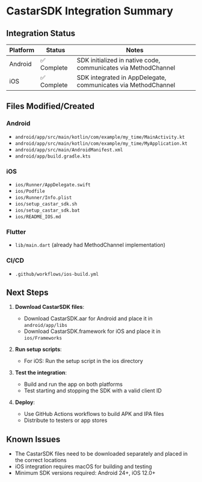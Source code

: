 # CastarSDK Integration Summary

## Integration Status

| Platform | Status | Notes |
|----------|--------|-------|
| Android  | ✅ Complete | SDK initialized in native code, communicates via MethodChannel |
| iOS      | ✅ Complete | SDK integrated in AppDelegate, communicates via MethodChannel |

## Files Modified/Created

### Android
- `android/app/src/main/kotlin/com/example/my_time/MainActivity.kt`
- `android/app/src/main/kotlin/com/example/my_time/MyApplication.kt`
- `android/app/src/main/AndroidManifest.xml`
- `android/app/build.gradle.kts`

### iOS
- `ios/Runner/AppDelegate.swift`
- `ios/Podfile`
- `ios/Runner/Info.plist`
- `ios/setup_castar_sdk.sh`
- `ios/setup_castar_sdk.bat`
- `ios/README_IOS.md`

### Flutter
- `lib/main.dart` (already had MethodChannel implementation)

### CI/CD
- `.github/workflows/ios-build.yml`

## Next Steps

1. **Download CastarSDK files**:
   - Download CastarSDK.aar for Android and place it in `android/app/libs`
   - Download CastarSDK.framework for iOS and place it in `ios/Frameworks`

2. **Run setup scripts**:
   - For iOS: Run the setup script in the ios directory

3. **Test the integration**:
   - Build and run the app on both platforms
   - Test starting and stopping the SDK with a valid client ID

4. **Deploy**:
   - Use GitHub Actions workflows to build APK and IPA files
   - Distribute to testers or app stores

## Known Issues

- The CastarSDK files need to be downloaded separately and placed in the correct locations
- iOS integration requires macOS for building and testing
- Minimum SDK versions required: Android 24+, iOS 12.0+ 